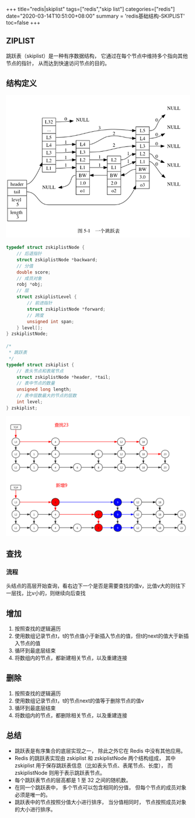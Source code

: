 +++
title="redis|skiplist"
tags=["redis","skip list"]
categories=["redis"]
date="2020-03-14T10:51:00+08:00"
summary = 'redis基础结构-SKIPLIST'
toc=false
+++

ZIPLIST
-------

跳跃表（skiplist）是一种有序数据结构， 它通过在每个节点中维持多个指向其他节点的指针， 从而达到快速访问节点的目的。

结构定义
--------

![skiplist整体结构图](img_0.png)

```c
typedef struct zskiplistNode {
    // 后退指针
    struct zskiplistNode *backward;
    // 分值
    double score;
    // 成员对象
    robj *obj;
    // 层
    struct zskiplistLevel {
        // 前进指针
        struct zskiplistNode *forward;
        // 跨度
        unsigned int span;
    } level[];
} zskiplistNode;

/*
 * 跳跃表
 */
typedef struct zskiplist {
    // 表头节点和表尾节点
    struct zskiplistNode *header, *tail;
    // 表中节点的数量
    unsigned long length;
    // 表中层数最大的节点的层数
    int level;
} zskiplist;
```

![示例](img_1.png)

查找
----

### 流程

头结点的高层开始查询，看右边下一个是否是需要查找的值v，比值v大的则往下一层找，比v小的，则继续向后查找

增加
----

1.	按照查找的逻辑遍历
2.	使用数组记录节点t，t的节点值小于新插入节点的值，但t的next的值大于新插入节点的值
3.	循环到最底层结束
4.	将数组内的节点，都新建相关节点，以及重建连接

删除
----

1.	按照查找的逻辑遍历
2.	使用数组记录节点t，t的节点next的值等于删除节点的值v
3.	循环到最底层结束
4.	将数组内的节点，都删除相关节点，以及重建连接

总结
----

-	跳跃表是有序集合的底层实现之一， 除此之外它在 Redis 中没有其他应用。
-	Redis 的跳跃表实现由 zskiplist 和 zskiplistNode 两个结构组成， 其中 zskiplist 用于保存跳跃表信息（比如表头节点、表尾节点、长度）， 而 zskiplistNode 则用于表示跳跃表节点。
-	每个跳跃表节点的层高都是 1 至 32 之间的随机数。
-	在同一个跳跃表中， 多个节点可以包含相同的分值， 但每个节点的成员对象必须是唯一的。
-	跳跃表中的节点按照分值大小进行排序， 当分值相同时， 节点按照成员对象的大小进行排序。

